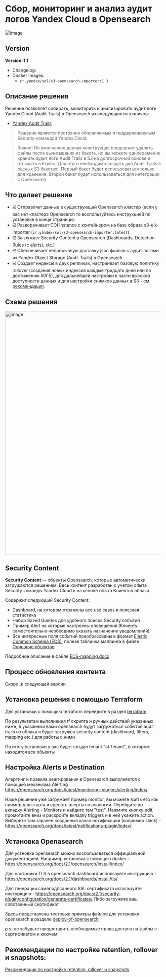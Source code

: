 # Сбор, мониторинг и анализ аудит логов Yandex Cloud в Opensearch

![image](https://user-images.githubusercontent.com/85429798/184665197-01f0cbca-78f3-4b32-90f1-ee6a4fa71d8e.png)

## Version

**Version-1.1**
- Changelog:
- Docker images:
    - `cr.yandex/sol/s3-opensearch-importer:1.1`

## Описание решения
Решение позволяет собирать, мониторить и анализировать аудит логи Yandex.Cloud (Audit Trails) в Opensearch из следующих источников:
- [Yandex Audit Trails](https://cloud.yandex.ru/docs/audit-trails/)

> Решение является постоянно обновляемым и поддерживаемым Security-командой Yandex.Cloud.

> Важно! По умолчанию данная конструкция предлагает удалять файлы после вычитывания из бакета, но вы можете одновременно хранить аудит логи Audit Trails в S3 на долгосрочной основе и отсылать в Elastic. Для этого необходимо создать два Audit Trails в разных S3 бакетах:. Первый бакет будет использоваться только для хранения. Второй бакет будет использоваться для интеграции с Opensearch

## Что делает решение
- ☑️ Отправляет данные в существующий Opensearch кластер (если у вас нет кластера Opensearch то воспользуйтесь инструкцией по установке в конце страницы)
- ☑️ Разворачивает COI Instance с контейнером на базе образа s3-elk-importer (`cr.yandex/sol/s3-opensearch-importer:latest`)
- ☑️ Загружает Security Content в Opensearch (Dashboards, Detection Rules (с alerts), etc.)
- ☑️ Обеспечивает непрерывную доставку json файлов с аудит логами из Yandex Object Storage (Audit Trails) в Opensearch
- ☑️ Создает индексы в двух репликах, настраивает базовую политику rollover (создания новых индексов каждые тридцать дней или по достижению 50ГБ), для дальнейшей настройки в части высокой доступности данных и для настройки снимков данных в S3 - см. [рекомендации](./CONFIGURE-HA.md). 

## Схема решения
<img width="786" alt="image" src="https://user-images.githubusercontent.com/85429798/184668940-295e5e53-615d-434a-8e03-7396d00e0781.png">


## Security Content
**Security Content** — объекты Opensearch, которые автоматически загружаются решением. Весь контент разработан с учетом опыта Security команды Yandex.Cloud и на основе опыта Клиентов облака.

Содержит следующий Security Content:
- Dashboard, на котором отражены все use cases и полезная статистика
- Набор Saved Queries для удобного поиска Security событий
- Пример Alert на которые настроены оповещения (Клиенту самостоятельно необходимо указать назначение уведомлений)
- Все интересные поля событий преобразованы в формат [Elastic Common Schema (ECS)](https://www.elastic.co/guide/en/ecs/current/index.html), полная табличка маппинга в файле [Описание объектов](https://github.com/yandex-cloud/yc-solution-library-for-security/blob/master/auditlogs/export-auditlogs-to-ELK_main/papers/Описание%20объектов.pdf)

Подробное описание в файле [ECS-mapping.docx](https://github.com/yandex-cloud/yc-solution-library-for-security/blob/master/auditlogs/export-auditlogs-to-ELK_main/papers/ECS-mapping_new.pdf)

## Процесс обновления контента
Скоро..к следующей версии

## Установка решения с помощью Terraform

Для установки с помощью terraform перейдите в раздел [terraform](https://github.com/yandex-cloud/yc-solution-library-for-security/tree/add-opensearch-solution/auditlogs/export-auditlogs-to-Opensearch/terraform)

По результатам выполнения tf скрипта и ручных действий указанных ниже, в указанный вами opensearch будут загружаться события audit trails из облака и будет загружен security content (dashboard, filters, mapping etc.) для работы с ними

По итогу установки у вас будет создан tenant "at-tenant", в котором находятся все объекты

## Настройка Alerts и Destination
Алертинг и правила реагирования в Opensearch выполняется с помощью механизма Alerting https://opensearch.org/docs/latest/monitoring-plugins/alerting/index/

Наше решение уже загружает пример monitor, вы можете взять его как пример для старта и сделать алерты по аналогии. Перейдите во вкладку Alerting - Monitors и найдите там "test". Нажмите кнопку edit, промотайте вниз и раскройте вкладку triggers и в ней укажите action. Выберите там заранее созданный канал нотификации (например slack) - https://opensearch.org/docs/latest/notifications-plugin/index/


## Установка Openasearch 
Для устновки opensearch можно воспользоваться оффициальной документацией. Например установка с помощью docker - https://opensearch.org/docs/2.1/opensearch/install/index/ 

Для настройки TLS в opensearch dashboard используйте инструкцию - https://opensearch.org/docs/2.1/dashboards/install/tls/

Для генерации самоподпсанного SSL сертификата используйте инстуркцию - https://opensearch.org/docs/2.1/security-plugin/configuration/generate-certificates/
Либо загружите ваш собственный сертификат

Здесь представлены тестовые примеры файлов для установки opensearch в разделе [deploy-of-opensearch](https://github.com/yandex-cloud/yc-solution-library-for-security/tree/add-opensearch-solution/auditlogs/export-auditlogs-to-Opensearch/deploy-of-opensearch)

p.s: не забудьте предоставить необходимые права доступа на файлы с сертификатом и ключем

## Рекомендации по настройке retention, rollover и snapshots:

[Рекомендации по настройке retention, rollover и snapshots](./CONFIGURE-HA.md)
